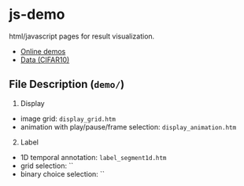 # js-demo
html/javascript pages for result visualization.
- [Online demos](http://140.247.107.10/donglai/public/js-demo/demo/)
- [Data (CIFAR10)](https://www.cs.toronto.edu/~kriz/cifar.html)

## File Description (`demo/`)
1. Display
  - image grid: `display_grid.htm`
  - animation with play/pause/frame selection: `display_animation.htm`
    
2. Label
  - 1D temporal annotation: `label_segment1d.htm`
  - grid selection: ``
  - binary choice selection: ``
